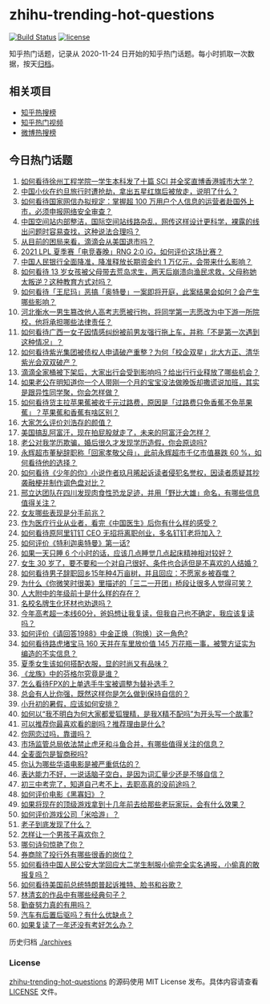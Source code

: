 # zhihu-trending-hot-questions

[![Build Status](https://github.com/justjavac/zhihu-trending-hot-questions/workflows/ci/badge.svg?branch=master)](https://github.com/justjavac/zhihu-trending-hot-questions/actions)
[![license](https://img.shields.io/github/license/justjavac/zhihu-trending-hot-questions)](https://github.com/justjavac/zhihu-trending-hot-questions/blob/master/LICENSE)

知乎热门话题，记录从 2020-11-24 日开始的知乎热门话题。每小时抓取一次数据，按天[归档](./archives)。

## 相关项目

- [知乎热搜榜](https://github.com/justjavac/zhihu-trending-top-search)
- [知乎热门视频](https://github.com/justjavac/zhihu-trending-hot-video)
- [微博热搜榜](https://github.com/justjavac/weibo-trending-hot-search)

## 今日热门话题

<!-- BEGIN -->
<!-- 最后更新时间 Sun Jul 11 2021 02:01:50 GMT+0800 (China Standard Time) -->

1. [如何看待徐州工程学院一学生本科发了十篇 SCI
   并全奖直博香港城市大学？](https://www.zhihu.com/question/470726101)
2. [中国小伙在约旦旅行时遭抢劫，拿出五星红旗后被放走，说明了什么？](https://www.zhihu.com/question/471187170)
3. [如何看待国家网信办拟规定：掌握超 100
   万用户个人信息的运营者赴国外上市，必须申报网络安全审查？](https://www.zhihu.com/question/471329744)
4. [中国空间站内部整洁，国际空间站线路杂乱，网传这样设计更科学，裸露的线出问题时容易查找，这种说法合理吗？](https://www.zhihu.com/question/471342963)
5. [从目前的困局来看，滴滴会从美国退市吗？](https://www.zhihu.com/question/470069077)
6. [2021 LPL 夏季赛「电竞春晚」RNG 2:0
   iG，如何评价这场比赛？](https://www.zhihu.com/question/471400409)
7. [中国人民银行全面降准，降准释放长期资金约 1
   万亿元，会带来什么影响？](https://www.zhihu.com/question/471181275)
8. [如何看待 13
   岁女孩被父母带去荒岛求生，两天后崩溃向渔民求救，父母称她太叛逆？这种教育方式对吗？](https://www.zhihu.com/question/471233105)
9. [如何看待「王尼玛」恶搞「奥特曼」一案即将开庭，此案结果会如何？会产生哪些影响？](https://www.zhihu.com/question/471109088)
10. [河北衡水一男生篡改他人高考志愿被行拘，将同学第一志愿改为中下游一所院校，他将承担哪些法律责任？](https://www.zhihu.com/question/471217744)
11. [如何看待广西一女子因情感纠纷被前男友强行拖上车，并称「不是第一次遇到这种情况」？](https://www.zhihu.com/question/471250926)
12. [如何看待紫光集团被债权人申请破产重整？为何「校企双星」北大方正、清华紫光会双双破产？](https://www.zhihu.com/question/471196965)
13. [滴滴全家桶被下架后，大家出行会受到影响吗？给出行行业释放了哪些机会？](https://www.zhihu.com/question/471243027)
14. [如果老公在明知道你一个人带刚一个月的宝宝没法做晚饭却撒谎说加班，其实是跟异性同学聚，你会怎样做？](https://www.zhihu.com/question/470868422)
15. [如何看待货主拉苹果蕉被收千元过路费，原因是「过路费只免香蕉不免苹果蕉」？苹果蕉和香蕉有啥区别？](https://www.zhihu.com/question/471137088)
16. [大家怎么评价刘浩存的颜值？](https://www.zhihu.com/question/415082238)
17. [美国搞乱阿富汗，现在拍屁股就走了，未来的阿富汗会怎样？](https://www.zhihu.com/question/470254637)
18. [老公对我学历欺骗，婚后很久才发现学历造假，你会原谅吗?](https://www.zhihu.com/question/347657075)
19. [永辉超市董秘辞职称「回家孝敬父母」，此前永辉超市千亿市值暴跌 60
    %，如何看待他的选择？](https://www.zhihu.com/question/470636516)
20. [如何看待《少年的你》小说作者玖月晞起诉读者侵犯名誉权，因读者质疑其抄袭融梗并制作调色盘对比？](https://www.zhihu.com/question/471263769)
21. [邢立达团队在四川发现肉食性恐龙足迹，并用「野比大雄」命名，有哪些信息值得关注？](https://www.zhihu.com/question/470470078)
22. [女友哪些表现是分手前兆？](https://www.zhihu.com/question/22048640)
23. [作为医疗行业从业者，看完《中国医生》后你有什么样的感受？](https://www.zhihu.com/question/470653790)
24. [如何看待原阿里钉钉 CEO 无招将离职创业，多名钉钉老将加入？](https://www.zhihu.com/question/471179922)
25. [如何评价《特利迦奥特曼》第一话?](https://www.zhihu.com/question/471283489)
26. [如果一天只睡 6 个小时的话，应该几点睡觉几点起床精神相对较好？](https://www.zhihu.com/question/311297911)
27. [女生 30
    岁了，要不要和一个对自己很好、条件也合适但是不喜欢的人结婚？](https://www.zhihu.com/question/463821091)
28. [如何看待男子辞职回乡15年种4万亩树，并且回应：不愿家乡被吞噬？](https://www.zhihu.com/question/471104371)
29. [为什么《你微笑时很美》里描述的「三二一开团」桥段让很多人觉得可笑？](https://www.zhihu.com/question/469079924)
30. [人大附中的年级前十是什么样的存在？](https://www.zhihu.com/question/322801940)
31. [名校名牌生化环材也劝退吗？](https://www.zhihu.com/question/401708377)
32. [今年高考超一本线60分，爸妈想让我复读，但我自己也不确定，我应该复读吗？](https://www.zhihu.com/question/470979430)
33. [如何评价《请回答1988》中金正焕（狗焕）这一角色?](https://www.zhihu.com/question/41217427)
34. [如何看待路虎堵宝马 160 天并在车里放价值 145
    万花瓶一事，被警方证实为编造的不实信息？](https://www.zhihu.com/question/471180914)
35. [夏季女生该如何搭配衣服，显的时尚又有品味？](https://www.zhihu.com/question/23828047)
36. [《龙族》中的芬格尔究竟是谁？](https://www.zhihu.com/question/376618363)
37. [怎么看待FPX的上单选手牛宝被调整为替补选手？](https://www.zhihu.com/question/471058719)
38. [总会有人比你强，既然这样你是怎么做到保持自信的？](https://www.zhihu.com/question/471063677)
39. [小升初的暑假，应该如何安排？](https://www.zhihu.com/question/327830878)
40. [如何以“我不明白为何大家都爱狐狸精，是我X精不配吗”为开头写一个故事?](https://www.zhihu.com/question/443816329)
41. [可以推荐你最喜欢看的剧吗？推荐理由是什么?](https://www.zhihu.com/question/464331236)
42. [你网恋过吗，靠谱吗？](https://www.zhihu.com/question/421752142)
43. [市场监管总局依法禁止虎牙和斗鱼合并，有哪些值得关注的信息？](https://www.zhihu.com/question/471300814)
44. [全麦面包是智商税吗?](https://www.zhihu.com/question/416804902)
45. [你认为哪些华语电影是被严重低估的？](https://www.zhihu.com/question/20826845)
46. [表达能力不好，一说话脑子空白，是因为词汇量少还是不够自信？](https://www.zhihu.com/question/442551957)
47. [初三中考完了，知道自己考不上，去职高真的没前途吗？](https://www.zhihu.com/question/466996886)
48. [如何评价电影《黑寡妇》？](https://www.zhihu.com/question/276793168)
49. [如果将现在的顶级游戏拿到十几年前去给那些老玩家玩，会有什么效果？](https://www.zhihu.com/question/35597444)
50. [如何评价游戏公司「米哈游」？](https://www.zhihu.com/question/340486479)
51. [老子到底发现了什么？](https://www.zhihu.com/question/313095458)
52. [怎样让一个男孩子喜欢你？](https://www.zhihu.com/question/22305818)
53. [哪句诗句惊艳了你？](https://www.zhihu.com/question/460710906)
54. [券商除了投行外有哪些很香的岗位？](https://www.zhihu.com/question/468335924)
55. [如何看待中国人民公安大学回应大二学生制服小偷完全实名通报，小偷真的敢报复吗？](https://www.zhihu.com/question/470651207)
56. [如何看待美国前总统特朗普起诉推特、脸书和谷歌？](https://www.zhihu.com/question/470829116)
57. [林清玄的作品中有哪些经典句子？](https://www.zhihu.com/question/382660986)
58. [勤奋努力真的有用吗？](https://www.zhihu.com/question/464060264)
59. [汽车有后置后驱吗？有什么优缺点？](https://www.zhihu.com/question/451373523)
60. [如果复读了一年还没有考好怎么办？](https://www.zhihu.com/question/467981639)

<!-- END -->

历史归档 [./archives](./archives)

### License

[zhihu-trending-hot-questions](https://github.com/justjavac/zhihu-trending-hot-questions)
的源码使用 MIT License 发布。具体内容请查看 [LICENSE](./LICENSE) 文件。
